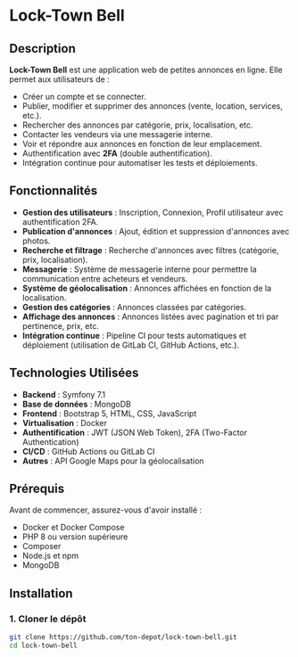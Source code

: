 # Lock-Town Bell

## Description

**Lock-Town Bell** est une application web de petites annonces en ligne. Elle permet aux utilisateurs de :
- Créer un compte et se connecter.
- Publier, modifier et supprimer des annonces (vente, location, services, etc.).
- Rechercher des annonces par catégorie, prix, localisation, etc.
- Contacter les vendeurs via une messagerie interne.
- Voir et répondre aux annonces en fonction de leur emplacement.
- Authentification avec **2FA** (double authentification).
- Intégration continue pour automatiser les tests et déploiements.

## Fonctionnalités

- **Gestion des utilisateurs** : Inscription, Connexion, Profil utilisateur avec authentification 2FA.
- **Publication d'annonces** : Ajout, édition et suppression d'annonces avec photos.
- **Recherche et filtrage** : Recherche d'annonces avec filtres (catégorie, prix, localisation).
- **Messagerie** : Système de messagerie interne pour permettre la communication entre acheteurs et vendeurs.
- **Système de géolocalisation** : Annonces affichées en fonction de la localisation.
- **Gestion des catégories** : Annonces classées par catégories.
- **Affichage des annonces** : Annonces listées avec pagination et tri par pertinence, prix, etc.
- **Intégration continue** : Pipeline CI pour tests automatiques et déploiement (utilisation de GitLab CI, GitHub Actions, etc.).

## Technologies Utilisées

- **Backend** : Symfony 7.1
- **Base de données** : MongoDB
- **Frontend** : Bootstrap 5, HTML, CSS, JavaScript
- **Virtualisation** : Docker
- **Authentification** : JWT (JSON Web Token), 2FA (Two-Factor Authentication)
- **CI/CD** : GitHub Actions ou GitLab CI
- **Autres** : API Google Maps pour la géolocalisation

## Prérequis

Avant de commencer, assurez-vous d'avoir installé :

- Docker et Docker Compose
- PHP 8 ou version supérieure
- Composer
- Node.js et npm
- MongoDB

## Installation

### 1. Cloner le dépôt

```bash
git clone https://github.com/ton-depot/lock-town-bell.git
cd lock-town-bell
